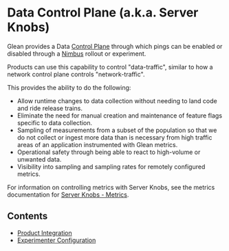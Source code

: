 # Data Control Plane (a.k.a. Server Knobs)

Glean provides a Data [Control Plane] through which pings can be enabled or disabled through a [Nimbus] rollout or experiment.

Products can use this capability to control "data-traffic", similar to how a network control plane controls "network-traffic".

This provides the ability to do the following:

- Allow runtime changes to data collection without needing to land code and ride release trains.
- Eliminate the need for manual creation and maintenance of feature flags specific to data collection.
- Sampling of measurements from a subset of the population so that we do not collect or ingest more data than is necessary from high traffic areas of an application instrumented with Glean metrics.
- Operational safety through being able to react to high-volume or unwanted data.
- Visibility into sampling and sampling rates for remotely configured metrics.

For information on controlling metrics with Server Knobs, see the metrics documentation for [Server Knobs - Metrics].

## Contents
- [Product Integration](./product-integration.md)
- [Experimenter Configuration](./experimenter-configuration.md)

[Control Plane]: https://en.wikipedia.org/wiki/Control_plane
[Nimbus]: https://experimenter.info
[Server Knobs - Metrics]: ../../metrics/data-control-plane/index.md